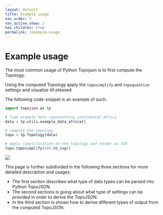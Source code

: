 ```yaml
---
layout: default
title: Example usage
nav_order: 3
nav_active_show: 2
has_children: true
permalink: /example-usage
--- 
```


# Example usage

The most common usage of Python Topojson is to first compute the Topology.

Using the computed Topology apply the `toposimplify` and `topoquantize` settings and visualize till pleased.

The following code-snippet is an example of such:

```python
import topojson as tp

# load example data representing continental Africa
data = tp.utils.example_data_africa()  

# compute the topology
topo = tp.Topology(data)  

# apply simplification on the topology and render as SVG
topo.toposimplify(10).to_svg()
```
<img src="./images/africa_toposimp.svg">

This page is further subdivided in the following three sections for more detailed description and usages: 

- The first section describes what type of data types can be parsed into Python TopoJSON.
- The second sections is going about what type of settings can be provided in order to derive the TopoJSON.
- In the third section is shown how to derive different types of output from the computed TopoJSON.


